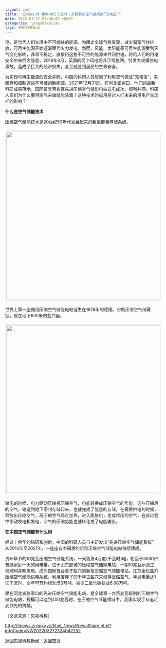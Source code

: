 ```yaml
---
layout: post
title: "充电4小时 蓄电40万千瓦时！来看看用空气做成的“充电宝”"
date: 2022-03-27 03:40:03 +0800
categories: yangshikejiao
tags: 央视科教新闻
---
```

<p>电，是当代人们生活中不可或缺的能源。为阻止全球气候变暖，减少温室气体排放，可再生能源开始逐渐替代火力发电。然而，风能、太阳能等可再生能源受到天气变化影响，非常不稳定，直接用这些不可控的能源来并网供电，将给人们的用电安全带来巨大隐患，2019年8月，英国的两个风电场非正常脱网，引发大规模停电事故，造成了巨大的经济损失，甚至威胁到居民的生命安全。</p>
 <p>为实现可再生能源的安全并网，中国的科研人员想到了利用空气做成“充电宝”，来储存和控制这些不可控的新能源。2021年12月31日，在河北张家口，他们的最新科研成果落地，国际首套百兆瓦先进压缩空气储能电站送电成功，顺利并网。科研人员们为什么要用空气来做储能装置？这种技术的应用将对人们未来的用电产生怎样的影响？</p>
 <p><strong>什么是空气储能技术</strong></p>
 <p>压缩空气储能技术是20世纪50年代发展起来的新型能量存储系统。</p>
 <center><img src="https://dfscdn.dfcfw.com/download/D25027475206222769581_w1080h606.jpg" width="550" style="border:#d1d1d1 1px solid;padding:3px;margin:5px 0;" /></center><p>世界上第一座商用压缩空气储能电站诞生在1978年的德国。它的压缩空气储藏室，就在地下600米的盐穴里。</p>
 <center><img src="https://dfscdn.dfcfw.com/download/D25158480946329164718_w1080h605.jpg" width="550" style="border:#d1d1d1 1px solid;padding:3px;margin:5px 0;" /></center><p>储电的时候，电力驱动压缩机压缩空气，电能转换成压缩空气的势能，这些压缩后的空气，输送到地下密封存储起来，也就完成了能量的存储。在需要供电的时候，释放出压缩空气，高压的空气经过加热，进入膨胀机，变成常压的空气，在此过程中带动发电机发电，空气的压缩势能也就转化成了电能输出。</p>
 <p><strong>在中国空气储能有什么用</strong></p>
 <p>经过十余年的钻研和创新，中国的科研人员自主研发出“先进压缩空气储能系统”。从2016年至2021年，一座座自主研发的新型压缩空气储能电站陆续建成。</p>
 <p>贵州毕节的10兆瓦压缩空气储能系统，一天能发4万度(千瓦时)电，相当于3000户普通家庭一天的用电量。位于山东肥城的压缩空气储能电站，一期10兆瓦示范工程顺利并网发电，成为国际首台基于盐穴的新型压缩空气储能电站。江苏金坛盐穴压缩空气储能供电系统，利用废弃了的千年古盐穴来储存压缩空气，年发电量达1亿千瓦时，全年可节约标准煤3万吨，减少二氧化碳排放6.08万吨。</p>
 <p>建在河北省张家口的先进压缩空气储能电站，是全球第一台百兆瓦级别的压缩空气储能电站，规模可以达到400兆瓦时。在压缩空气储能领域中，我国实现了从追赶到领先的跨越。</p><p class="em_media">（文章来源：央视科教）</p>

<http://finews.zning.xyz/html_News/NewsShare.html?infoCode=NW202203272324042252>

[返回央视科教新闻](//finews.withounder.com/category/yangshikejiao.html)｜[返回首页](//finews.withounder.com/)
